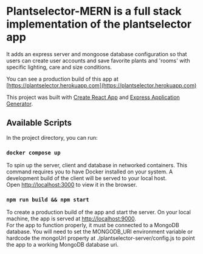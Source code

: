 # Plantselector-MERN is a full stack implementation of the plantselector app

It adds an express server and mongoose database configuration so that users can create user accounts and save favorite plants and 'rooms' with specific lighting, care and size conditions.

You can see a production build of this app at [https://plantselector.herokuapp.com](https://plantselector.herokuapp.com)

This project was built with [Create React App](https://github.com/facebook/create-react-app) and [Express Application Generator](http://expressjs.com/en/starter/generator.html).

## Available Scripts

In the project directory, you can run:

### `docker compose up`

To spin up the server, client and database in networked containers. This command requires you to have Docker installed on your system. A development build of the client will be served to your local host.\
Open [http://localhost:3000](http://localhost:3000) to view it in the browser.

### `npm run build && npm start`

To create a production build of the app and start the server. On your local machine, the app is served at [http://localhost:9000](http://localhost:9000).\
For the app to function properly, it must be connected to a MongoDB database. You will need to set the MONGODB_URI environment variable or hardcode the mongoUrl property at ./plantselector-server/config.js to point the app to a working MongoDB database uri.
